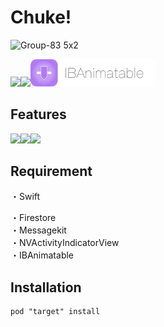 <h1>Chuke!</h1>

![Group-83 5x2](https://user-images.githubusercontent.com/51669998/72270445-812e1100-3668-11ea-87ba-528ee3c93daa.png)  
<p align="left">
 <a href="https://firebase.google.com/?hl=ja"><img src="https://firebase.google.com/downloads/brand-guidelines/PNG/logo-built_white.png?hl=ja" width="150px;" /></a><a href="https://github.com/MessageKit/MessageKit"><img src="https://raw.githubusercontent.com/MessageKit/MessageKit/master/Assets/mklogo.png" width="150px"; /></a><a href="https://github.com/IBAnimatable/IBAnimatable"><img src="https://raw.githubusercontent.com/IBAnimatable/IBAnimatable-Misc/master/IBAnimatable/Hero.png" width="200px"; /></a>
 </p>

## Features

<img src="https://user-images.githubusercontent.com/51669998/72281002-f4418280-367c-11ea-9fb7-f54add03a3c2.png" width="180px"><img src="https://user-images.githubusercontent.com/51669998/72281328-a2e5c300-367d-11ea-8516-2739da0ff5f0.png" width="180px"><img src="https://user-images.githubusercontent.com/51669998/72281547-20113800-367e-11ea-889f-c2aaf17bf514.png" width="180px">



## Requirement
 
 ・Swift  
   
 ・Firestore  
 ・Messagekit  
 ・NVActivityIndicatorView  
 ・IBAnimatable  

## Installation

```
pod "target" install
```

